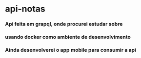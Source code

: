 # api-notas
### Api feita em grapql, onde procurei estudar sobre
### usando docker como ambiente de desenvolvimento
### Ainda desenvolverei o app mobile para consumir a api
